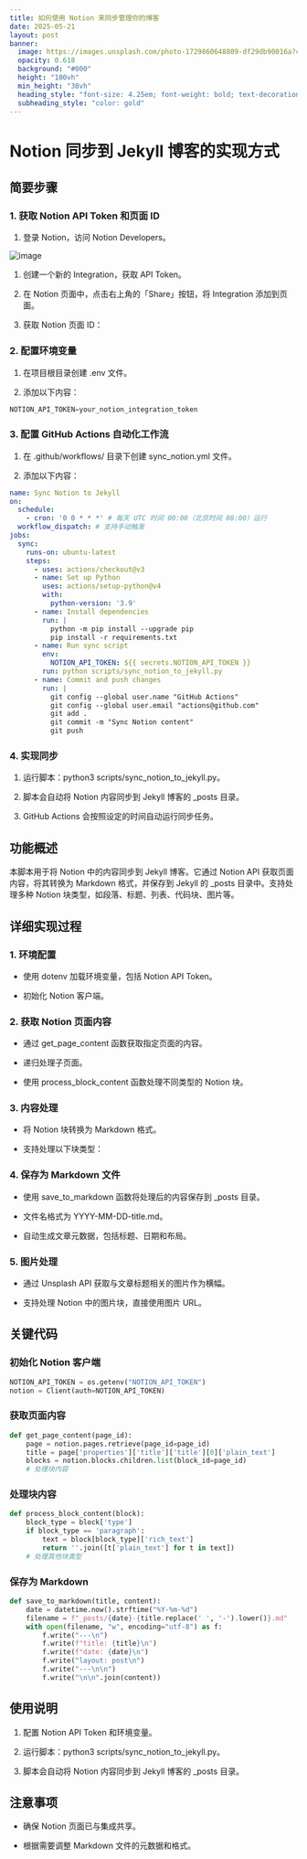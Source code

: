 ```yaml
---
title: 如何使用 Notion 来同步管理你的博客
date: 2025-05-21
layout: post
banner:
  image: https://images.unsplash.com/photo-1729860648809-df29db90016a?crop=entropy&cs=tinysrgb&fit=max&fm=jpg&ixid=M3w2OTIwMzJ8MHwxfHJhbmRvbXx8fHx8fHx8fDE3NDc4MDkwODl8&ixlib=rb-4.1.0&q=80&w=1080
  opacity: 0.618
  background: "#000"
  height: "100vh"
  min_height: "38vh"
  heading_style: "font-size: 4.25em; font-weight: bold; text-decoration: underline"
  subheading_style: "color: gold"
---
```


# Notion 同步到 Jekyll 博客的实现方式

## 简要步骤

### 1. 获取 Notion API Token 和页面 ID

1. 登录 Notion，访问 Notion Developers。

![image](https://prod-files-secure.s3.us-west-2.amazonaws.com/a7a0cc5a-89b9-4cda-8686-1fba0ca52f40/d19c1afe-dea5-4312-9333-786b0ba83054/image.png?X-Amz-Algorithm=AWS4-HMAC-SHA256&X-Amz-Content-Sha256=UNSIGNED-PAYLOAD&X-Amz-Credential=ASIAZI2LB4664VSTOP3T%2F20250521%2Fus-west-2%2Fs3%2Faws4_request&X-Amz-Date=20250521T063129Z&X-Amz-Expires=3600&X-Amz-Security-Token=IQoJb3JpZ2luX2VjEP3%2F%2F%2F%2F%2F%2F%2F%2F%2F%2FwEaCXVzLXdlc3QtMiJHMEUCIEYqlZdLi%2FY4vT3OWZ8U7lu85EJGlSaVCWrdhXxCs5%2FIAiEA5begREn3Hml7eu3MvqOX%2FCvQaBmbyxvK3bvQ97KjXW8qiAQItv%2F%2F%2F%2F%2F%2F%2F%2F%2F%2FARAAGgw2Mzc0MjMxODM4MDUiDKBaadFe8ZAdwHMx9yrcA5ym8v65zGO1O9IoCtXI1RurKdJe6mTePPtIimB7Mk0woxN20aVnkzzUOGk2ziVcKGpgRCnd6Zo2FdOxKu5XGmgS2yD4wQwKrcslndtbwW1fvAt1qYphypGOy0eoVxwo2piQds%2FuMK9LrAnpTNGU%2FyDvvTS42WQ%2BP4AzzP%2ByfiOzQnuWs%2BYXDxK65wSwNj%2F8V9mpHTadqrIrMjXjIwMBNK8ppmiCw4Adzr3ZV%2F6rXM6aHYjOGN7DG3xRi4mLxI6i6YM0OdisExTmFOkXBy7rz%2FlG7SBs7mlZ%2BiFtZwl97t2qjLAtpa6M1LYnsvWPOT5JuZ087WTPYtviK5p2dw6kTueVo0YJJPE5dwikTuOgctm%2FpEhFEQqgTxRjpwW49ydUYygxlODyQnkH0WPPybqBstI%2F%2BhFAnnKqzE%2BD5J8KVPq4LStsSlhVgKnIIxJVNQpqlMf3jQcZdEGizR5c74q6KcXaV7bvDeMP06mDQQEiltqM8JKU9XWz2Q19OWgmhXQe5vVRppE4RwiNw8uRe9GOOx7YIzBBNfy%2F2PvwrQnBo1roRTHqtwGedKwtAlTxQ5iqdh9%2BTdWs09Gs%2FyZ7tVnXZIJJazysnM0wcU%2FimgO%2FlfL0OtEaJZsAV9mmlVsiMPmutcEGOqUB%2FtZE4oFtA6f6h31o3rNwrnWGZqthAfcC9OgCZlWoXhvXVf0nP7KLHzNBcBneIjlzDtlOZxqKkyLQvX3KxVmRL67o10x1wYvHzgJkr9jF6YM%2FBtaXvzglQ0QNUP4VUjcnqST%2F%2FYloHiMjfETvMqBr%2Fq4gNezTBqauQcFbWv8l00xFis%2BV0mR3I0Upl1nj01M%2BdeEI7966aFbe%2BK8Kgb1qD31oTk%2BD&X-Amz-Signature=80f29a6b4e54218060b330dd6f47e27770c3a5ae433488db19e09cb3a8000dc2&X-Amz-SignedHeaders=host&x-id=GetObject)

1. 创建一个新的 Integration，获取 API Token。

1. 在 Notion 页面中，点击右上角的「Share」按钮，将 Integration 添加到页面。

1. 获取 Notion 页面 ID：


### 2. 配置环境变量

1. 在项目根目录创建 .env 文件。

1. 添加以下内容：

```javascript
NOTION_API_TOKEN=your_notion_integration_token
```

### 3. 配置 GitHub Actions 自动化工作流

1. 在 .github/workflows/ 目录下创建 sync_notion.yml 文件。

1. 添加以下内容：

```yaml
name: Sync Notion to Jekyll
on:
  schedule:
    - cron: '0 0 * * *' # 每天 UTC 时间 00:00（北京时间 08:00）运行
  workflow_dispatch: # 支持手动触发
jobs:
  sync:
    runs-on: ubuntu-latest
    steps:
      - uses: actions/checkout@v3
      - name: Set up Python
        uses: actions/setup-python@v4
        with:
          python-version: '3.9'
      - name: Install dependencies
        run: |
          python -m pip install --upgrade pip
          pip install -r requirements.txt
      - name: Run sync script
        env:
          NOTION_API_TOKEN: ${{ secrets.NOTION_API_TOKEN }}
        run: python scripts/sync_notion_to_jekyll.py
      - name: Commit and push changes
        run: |
          git config --global user.name "GitHub Actions"
          git config --global user.email "actions@github.com"
          git add .
          git commit -m "Sync Notion content"
          git push
```

### 4. 实现同步

1. 运行脚本：python3 scripts/sync_notion_to_jekyll.py。

1. 脚本会自动将 Notion 内容同步到 Jekyll 博客的 _posts 目录。

1. GitHub Actions 会按照设定的时间自动运行同步任务。

## 功能概述

本脚本用于将 Notion 中的内容同步到 Jekyll 博客。它通过 Notion API 获取页面内容，将其转换为 Markdown 格式，并保存到 Jekyll 的 _posts 目录中。支持处理多种 Notion 块类型，如段落、标题、列表、代码块、图片等。

## 详细实现过程

### 1. 环境配置

- 使用 dotenv 加载环境变量，包括 Notion API Token。

- 初始化 Notion 客户端。

### 2. 获取 Notion 页面内容

- 通过 get_page_content 函数获取指定页面的内容。

- 递归处理子页面。

- 使用 process_block_content 函数处理不同类型的 Notion 块。

### 3. 内容处理

- 将 Notion 块转换为 Markdown 格式。

- 支持处理以下块类型：


### 4. 保存为 Markdown 文件

- 使用 save_to_markdown 函数将处理后的内容保存到 _posts 目录。

- 文件名格式为 YYYY-MM-DD-title.md。

- 自动生成文章元数据，包括标题、日期和布局。

### 5. 图片处理

- 通过 Unsplash API 获取与文章标题相关的图片作为横幅。

- 支持处理 Notion 中的图片块，直接使用图片 URL。

## 关键代码

### 初始化 Notion 客户端

```python
NOTION_API_TOKEN = os.getenv("NOTION_API_TOKEN")
notion = Client(auth=NOTION_API_TOKEN)
```

### 获取页面内容

```python
def get_page_content(page_id):
    page = notion.pages.retrieve(page_id=page_id)
    title = page['properties']['title']['title'][0]['plain_text']
    blocks = notion.blocks.children.list(block_id=page_id)
    # 处理块内容
```

### 处理块内容

```python
def process_block_content(block):
    block_type = block['type']
    if block_type == 'paragraph':
        text = block[block_type]['rich_text']
        return ''.join([t['plain_text'] for t in text])
    # 处理其他块类型
```

### 保存为 Markdown

```python
def save_to_markdown(title, content):
    date = datetime.now().strftime("%Y-%m-%d")
    filename = f"_posts/{date}-{title.replace(' ', '-').lower()}.md"
    with open(filename, "w", encoding="utf-8") as f:
        f.write("---\n")
        f.write(f"title: {title}\n")
        f.write(f"date: {date}\n")
        f.write("layout: post\n")
        f.write("---\n\n")
        f.write("\n\n".join(content))
```

## 使用说明

1. 配置 Notion API Token 和环境变量。

1. 运行脚本：python3 scripts/sync_notion_to_jekyll.py。

1. 脚本会自动将 Notion 内容同步到 Jekyll 博客的 _posts 目录。

## 注意事项

- 确保 Notion 页面已与集成共享。

- 根据需要调整 Markdown 文件的元数据和格式。
